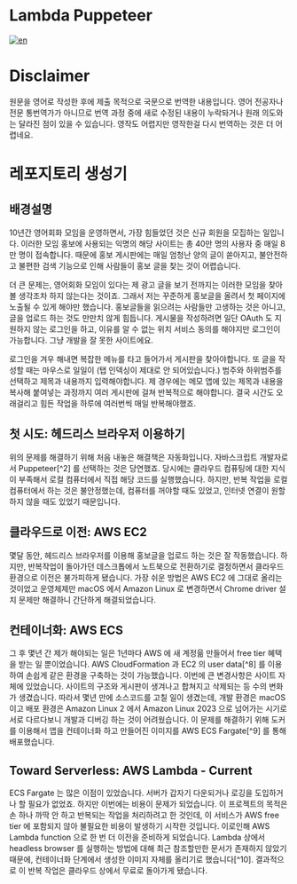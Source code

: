 # Lambda Puppeteer

[![en](https://img.shields.io/badge/lang-en-red.svg)](./README.md)

# Disclaimer

원문을 영어로 작성한 후에 제출 목적으로 국문으로 번역한 내용입니다. 영어 전공자나 전문 통번역가가 아니므로 번역 과정 중에 새로 수정된 내용이 누락돠거나 원래 의도와는 달라진 점이 있을 수 있습니다. 영작도 어렵지만 영작한걸 다시 번역하는 것은 더 어렵네요.

# 레포지토리 생성기

## 배경설명


10년간 영어회화 모임을 운영하면서, 가장 힘들었던 것은 신규 회원을 모집하는 일입니다. 이러한 모임 홍보에 사용되는 익명의 해당 사이트는 총 40만 명의 사용자 중 매일 8만 명이 접속합니다. 때문에 홍보 게시판에는 매일 엄청난 양의 글이 쏟아지고, 불안전하고 불편한 검색 기능으로 인해 사람들이 홍보 글을 찾는 것이 어렵습니다.


더 큰 문제는, 영어회화 모임이 있다는 제 광고 글을 보기 전까지는 이러한 모임을 찾아볼 생각조차 하지 않는다는 것이죠. 그래서 저는 꾸준하게 홍보글을 올려서 첫 페이지에 노출될 수 있게 해야만 했습니다. 홍보글들을 읽으려는 사람들만 고생하는 것은 아니고, 글을 업로드 하는 것도 만만치 않게 힘듭니다. 게시물을 작성하려면 일단 OAuth 도 지원하지 않는 로그인을 하고, 이유를 알 수 없는 위치 서비스 동의를 해야지만 로그인이 가능합니다. 그냥 개발을 잘 못한 사이트에요.

로그인을 겨우 해내면 복잡한 메뉴를 타고 들어가서 게시판을 찾아야합니다. 또 글을 작성할 때는 마우스로 일일이 (탭 인덱싱이 제대로 안 되어있습니다.) 범주와 하위범주를 선택하고 제목과 내용까지 입력해야합니다. 제 경우에는 메모 앱에 있는 제목과 내용을 복사해 붙여넣는 과정까지 여러 게시판에 걸쳐 반복적으로 해야합니다. 결국 시간도 오래걸리고 힘든 작업을 하루에 여러번씩 매일 반복해야했죠.

## 첫 시도: 헤드리스 브라우저 이용하기

위의 문제를 해결하기 위해 처음 내놓은 해결책은 자동화입니다. 자바스크립트 개발자로서 Puppeteer[^2] 를 선택하는 것은 당연했죠. 당시에는 클라우드 컴퓨팅에 대한 지식이 부족해서 로컬 컴퓨터에서 직접 해당 코드를 실행했습니다. 하지만, 반복 작업을 로컬 컴퓨터에서 하는 것은 불안정했는데, 컴퓨터를 꺼야할 때도 있었고, 인터넷 연결이 원할하지 않을 때도 있었기 때문입니다.

## 클라우드로 이전: AWS EC2

몇달 동안, 헤드리스 브라우저를 이용해 홍보글을 업로드 하는 것은 잘 작동했습니다. 하지만, 반복작업이 돌아가던 데스크톱에서 노트북으로 전환하기로 결정하면서 클라우드 환경으로 이전은 불가피하게 됐습니다. 가장 쉬운 방법은 AWS EC2 에 그대로 올리는 것이었고 운영체제만 macOS 에서 Amazon Linux 로 변경하면서 Chrome driver 설치 문제만 해결하니 간단하게 해결되었습니다.

## 컨테이너화: AWS ECS

그 후 몇년 간 제가 해야되는 일은 1년마다 AWS 에 새 계정읆 만들어서 free tier 혜택을 받는 일 뿐이었습니다. AWS CloudFormation 과 EC2 의 user data[^8] 를 이용하여 손쉽게 같은 환경을 구축하는 것이 가능했습니다. 이번에 큰 변경사항은 사이트 자체에 있었습니다. 사이트의 구조와 게시판이 생겨나고 합쳐지고 삭제되는 등 수의 변화가 생겼습니다. 따라서 몇년 만에 소스코드를 고칠 일이 생겼는데, 개발 환경은 macOS 이고 배포 환경은 Amazon Linux 2 에서 Amazon Linux 2023 으로 넘어가는 시기로 서로 다르다보니 개발과 디버깅 하는 것이 어려웠습니다. 이 문제를 해결하기 위해 도커를 이용해서 앱을 컨테이너화 하고 만들어진 이미지를 AWS ECS Fargate[^9] 를 통해 배포했습니다.

## Toward Serverless: AWS Lambda - Current

ECS Fargate 는 많은 이점이 있었습니다. 서버가 갑자기 다운되거나 로깅을 도입하거나 할 필요가 없었죠. 하지만 이번에는 비용이 문제가 되었습니다. 이 프로젝트의 목적은 손 하나 까딱 안 하고 반복되는 작업을 처리하려고 한 것인데, 이 서비스가 AWS free tier 에 포함되지 않아 불필요한 비용이 발생하기 시작한 것입니다. 이로인해 AWS Lambda function 으로 한 번 더 이전을 준비하게 되었습니다. Lambda 상에서 headless browser 를 실행하는 방법에 대해 최근 참조할만한 문서가 존재하지 않았기 때문에, 컨테이너화 단계에서 생성한 이미지 자체를 올리기로 했습니다[^10]. 결과적으로 이 반복 작업은 클라우드 상에서 무료로 돌아가게 됐습니다.